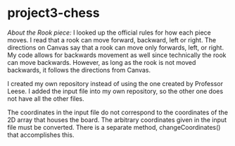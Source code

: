 # project3-chess

*About the Rook piece:*
I looked up the official rules for how each piece moves.
 I read that a rook can move forward, backward, left or right.
 The directions on Canvas say that a rook can move only forwards, left, or right.
 My code allows for backwards movement as well since technically the rook can move backwards.
 However, as long as the rook is not moved backwards, it follows the directions from Canvas.

I created my own repository instead of using the one created by Professor Leese.
I added the input file into my own repository, so the other one does not have all the other files.

The coordinates in the input file do not correspond to the coordinates of the 2D array that houses the board.
The arbitrary coordinates given in the input file must be converted. There is a separate method, changeCoordinates()
that accomplishes this.
